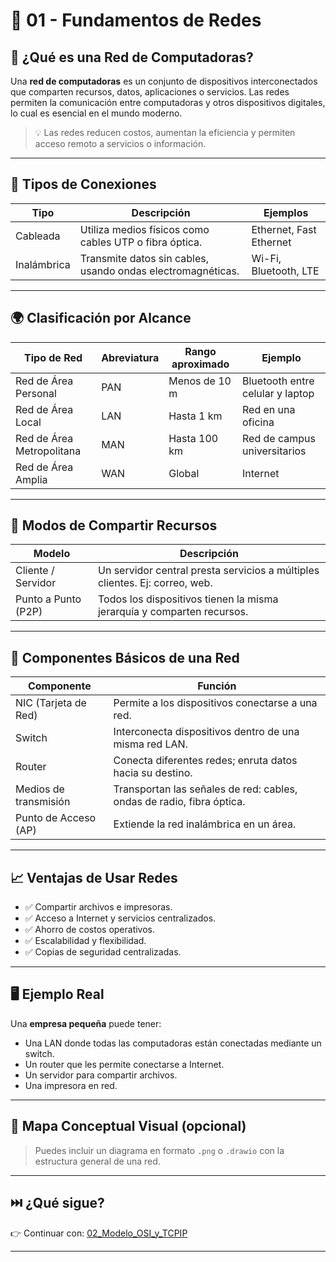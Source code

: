 # 📡 01 - Fundamentos de Redes

## 🧠 ¿Qué es una Red de Computadoras?

Una **red de computadoras** es un conjunto de dispositivos interconectados que comparten recursos, datos, aplicaciones o servicios. Las redes permiten la comunicación entre computadoras y otros dispositivos digitales, lo cual es esencial en el mundo moderno.

> 💡 Las redes reducen costos, aumentan la eficiencia y permiten acceso remoto a servicios o información.

---

## 🔌 Tipos de Conexiones

| Tipo         | Descripción                                             | Ejemplos                     |
|--------------|---------------------------------------------------------|------------------------------|
| Cableada     | Utiliza medios físicos como cables UTP o fibra óptica. | Ethernet, Fast Ethernet      |
| Inalámbrica  | Transmite datos sin cables, usando ondas electromagnéticas. | Wi-Fi, Bluetooth, LTE        |

---

## 🌍 Clasificación por Alcance

| Tipo de Red | Abreviatura | Rango aproximado | Ejemplo                       |
|-------------|-------------|------------------|-------------------------------|
| Red de Área Personal | PAN | Menos de 10 m     | Bluetooth entre celular y laptop |
| Red de Área Local     | LAN | Hasta 1 km        | Red en una oficina            |
| Red de Área Metropolitana | MAN | Hasta 100 km   | Red de campus universitarios  |
| Red de Área Amplia    | WAN | Global            | Internet                      |

---

## 👥 Modos de Compartir Recursos

| Modelo              | Descripción                                                                 |
|---------------------|-----------------------------------------------------------------------------|
| Cliente / Servidor  | Un servidor central presta servicios a múltiples clientes. Ej: correo, web. |
| Punto a Punto (P2P) | Todos los dispositivos tienen la misma jerarquía y comparten recursos.      |

---

## 🧰 Componentes Básicos de una Red

| Componente        | Función                                                                 |
|-------------------|-------------------------------------------------------------------------|
| NIC (Tarjeta de Red) | Permite a los dispositivos conectarse a una red.                    |
| Switch            | Interconecta dispositivos dentro de una misma red LAN.                 |
| Router            | Conecta diferentes redes; enruta datos hacia su destino.              |
| Medios de transmisión | Transportan las señales de red: cables, ondas de radio, fibra óptica. |
| Punto de Acceso (AP) | Extiende la red inalámbrica en un área.                             |

---

## 📈 Ventajas de Usar Redes

- ✅ Compartir archivos e impresoras.
- ✅ Acceso a Internet y servicios centralizados.
- ✅ Ahorro de costos operativos.
- ✅ Escalabilidad y flexibilidad.
- ✅ Copias de seguridad centralizadas.

---

## 🖥️ Ejemplo Real

Una **empresa pequeña** puede tener:
- Una LAN donde todas las computadoras están conectadas mediante un switch.
- Un router que les permite conectarse a Internet.
- Un servidor para compartir archivos.
- Una impresora en red.

---

## 🧭 Mapa Conceptual Visual (opcional)

> Puedes incluir un diagrama en formato `.png` o `.drawio` con la estructura general de una red.

---

## ⏭️ ¿Qué sigue?

👉 Continuar con: [02_Modelo_OSI_y_TCPIP](../02_Modelo_OSI_y_TCPIP/README.md)

---

